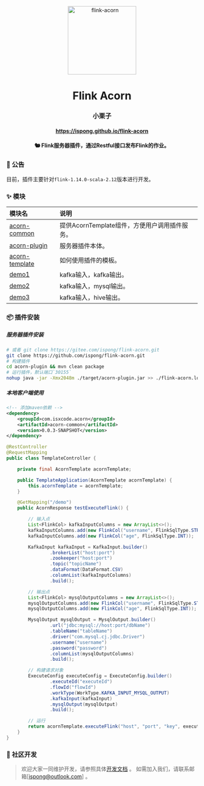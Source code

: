 <p align="center">
  <a href="https://github.com/ispong/flink-acorn" style="border-bottom: none !important;">
    <img alt="flink-acorn" width="180" src="https://github.com/ispong/flink-acorn/raw/main/docs/assets/images/logo.png">
  </a>
</p>

<h1 align="center">
    Flink Acorn
</h1>

<h3 align="center">
    小栗子
</h3>

<h4 align="center">
    <a href="https://ispong.github.io/flink-acorn" >
        https://ispong.github.io/flink-acorn
    </a>
</h4>


<h4 align="center">
    🐿️ Flink服务器插件，通过Restful接口发布Flink的作业。
</h4>

### 📢 公告

目前，插件主要针对`flink-1.14.0-scala-2.12`版本进行开发。

### ✨ 模块

| 模块名                                          | 说明                                          |
|:---------------------------------------------| :-------------------------------------------- |
| [acorn-common](./acorn-common/README.md)     | 提供AcornTemplate组件，方便用户调用插件服务。 |
| [acorn-plugin](./acorn-plugin/README.md)     | 服务器插件本体。                              |
| [acorn-template](./acorn-template/README.md) | 如何使用插件的模板。                          |
| [demo1](./demo1/README.md)                   | kafka输入，kafka输出。                        |
| [demo2](./demo2/README.md)                   | kafka输入，mysql输出。                        |
| [demo3](./demo3/README.md)                   | kafka输入，hive输出。                         |

### 📦 插件安装

##### 服务器插件安装

```bash
# 或者 git clone https://gitee.com/ispong/flink-acorn.git
git clone https://github.com/ispong/flink-acorn.git
# 构建插件
cd acorn-plugin && mvn clean package
# 运行插件，默认端口`30155`
nohup java -jar -Xmx2048m ./target/acorn-plugin.jar >> ./flink-acorn.log 2>&1 &
```

##### 本地客户端使用

```xml
<!-- 添加maven依赖 -->
<dependency>
    <groupId>com.isxcode.acorn</groupId>
    <artifactId>acorn-common</artifactId>
    <version>0.0.3-SNAPSHOT</version>
</dependency>
```

```java
@RestController
@RequestMapping
public class TemplateController {

    private final AcornTemplate acornTemplate;

    public TemplateApplication(AcornTemplate acornTemplate) {
        this.acornTemplate = acornTemplate;
    }

    @GetMapping("/demo")
    public AcornResponse testExecuteFlink() {

        // 输入点
        List<FlinkCol> kafkaInputColumns = new ArrayList<>();
        kafkaInputColumns.add(new FlinkCol("username", FlinkSqlType.STRING));
        kafkaInputColumns.add(new FlinkCol("age", FlinkSqlType.INT));

        KafkaInput kafkaInput = KafkaInput.builder()
                .brokerList("host:port")
                .zookeeper("host:port")
                .topic("topicName")
                .dataFormat(DataFormat.CSV)
                .columnList(kafkaInputColumns)
                .build();

        // 输出点
        List<FlinkCol> mysqlOutputColumns = new ArrayList<>();
        mysqlOutputColumns.add(new FlinkCol("username", FlinkSqlType.STRING));
        mysqlOutputColumns.add(new FlinkCol("age", FlinkSqlType.INT));

        MysqlOutput mysqlOutput = MysqlOutput.builder()
                .url("jdbc:mysql://host:port/dbName")
                .tableName("tableName")
                .driver("com.mysql.cj.jdbc.Driver")
                .username("username")
                .password("password")
                .columnList(mysqlOutputColumns)
                .build();

        // 构建请求对象
        ExecuteConfig executeConfig = ExecuteConfig.builder()
                .executeId("executeId")
                .flowId("flowId")
                .workType(WorkType.KAFKA_INPUT_MYSQL_OUTPUT)
                .kafkaInput(kafkaInput)
                .mysqlOutput(mysqlOutput)
                .build();

        // 运行
        return acornTemplate.executeFlink("host", "port", "key", executeConfig);
    }
}
```

### 👏 社区开发

> 欢迎大家一同维护开发，请参照具体[开发文档](https://github.com/ispong/flink-acorn/blob/main/CONTRIBUTING.md) 。
> 如需加入我们，请联系邮箱[ispong@outlook.com] 。